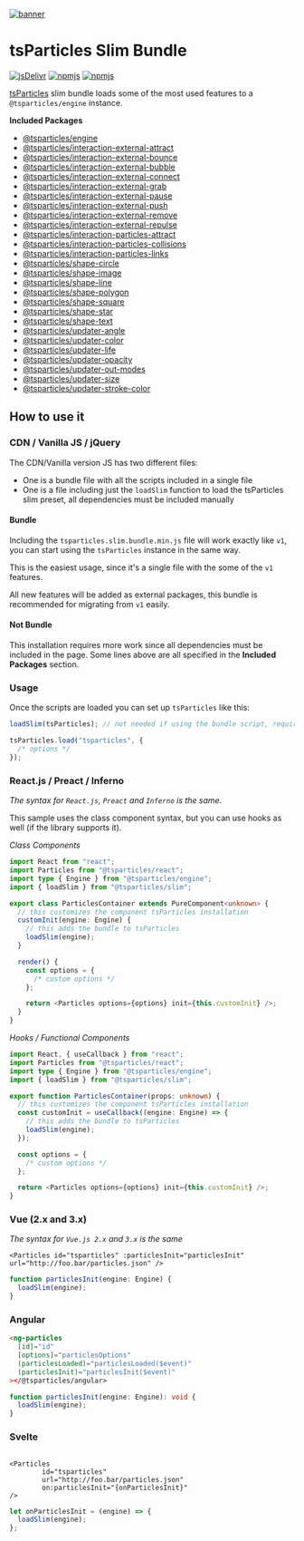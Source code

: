 [![banner](https://particles.js.org/images/banner2.png)](https://particles.js.org)

# tsParticles Slim Bundle

[![jsDelivr](https://data.jsdelivr.com/v1/package/npm/@tsparticles/slim/badge)](https://www.jsdelivr.com/package/npm/@tsparticles/slim) [![npmjs](https://badge.fury.io/js/@tsparticles/slim.svg)](https://www.npmjs.com/package/@tsparticles/slim) [![npmjs](https://img.shields.io/npm/dt/@tsparticles/slim)](https://www.npmjs.com/package/@tsparticles/slim)

[tsParticles](https://github.com/matteobruni/tsparticles) slim bundle loads some of the most used features to
a `@tsparticles/engine` instance.

**Included Packages**

- [@tsparticles/engine](https://github.com/matteobruni/tsparticles/tree/main/engine)
- [@tsparticles/interaction-external-attract](https://github.com/matteobruni/tsparticles/tree/main/interactions/external/attract)
- [@tsparticles/interaction-external-bounce](https://github.com/matteobruni/tsparticles/tree/main/interactions/external/bounce)
- [@tsparticles/interaction-external-bubble](https://github.com/matteobruni/tsparticles/tree/main/interactions/external/bubble)
- [@tsparticles/interaction-external-connect](https://github.com/matteobruni/tsparticles/tree/main/interactions/external/connect)
- [@tsparticles/interaction-external-grab](https://github.com/matteobruni/tsparticles/tree/main/interactions/external/grab)
- [@tsparticles/interaction-external-pause](https://github.com/matteobruni/tsparticles/tree/main/interactions/external/pause)
- [@tsparticles/interaction-external-push](https://github.com/matteobruni/tsparticles/tree/main/interactions/external/push)
- [@tsparticles/interaction-external-remove](https://github.com/matteobruni/tsparticles/tree/main/interactions/external/remove)
- [@tsparticles/interaction-external-repulse](https://github.com/matteobruni/tsparticles/tree/main/interactions/external/repulse)
- [@tsparticles/interaction-particles-attract](https://github.com/matteobruni/tsparticles/tree/main/interactions/particles/attract)
- [@tsparticles/interaction-particles-collisions](https://github.com/matteobruni/tsparticles/tree/main/interactions/particles/collisions)
- [@tsparticles/interaction-particles-links](https://github.com/matteobruni/tsparticles/tree/main/interactions/particles/links)
- [@tsparticles/shape-circle](https://github.com/matteobruni/tsparticles/tree/main/shapes/circle)
- [@tsparticles/shape-image](https://github.com/matteobruni/tsparticles/tree/main/shapes/image)
- [@tsparticles/shape-line](https://github.com/matteobruni/tsparticles/tree/main/shapes/line)
- [@tsparticles/shape-polygon](https://github.com/matteobruni/tsparticles/tree/main/shapes/polygon)
- [@tsparticles/shape-square](https://github.com/matteobruni/tsparticles/tree/main/shapes/square)
- [@tsparticles/shape-star](https://github.com/matteobruni/tsparticles/tree/main/shapes/star)
- [@tsparticles/shape-text](https://github.com/matteobruni/tsparticles/tree/main/shapes/text)
- [@tsparticles/updater-angle](https://github.com/matteobruni/tsparticles/tree/main/updaters/angle)
- [@tsparticles/updater-color](https://github.com/matteobruni/tsparticles/tree/main/updaters/color)
- [@tsparticles/updater-life](https://github.com/matteobruni/tsparticles/tree/main/updaters/life)
- [@tsparticles/updater-opacity](https://github.com/matteobruni/tsparticles/tree/main/updaters/opacity)
- [@tsparticles/updater-out-modes](https://github.com/matteobruni/tsparticles/tree/main/updaters/outModes)
- [@tsparticles/updater-size](https://github.com/matteobruni/tsparticles/tree/main/updaters/size)
- [@tsparticles/updater-stroke-color](https://github.com/matteobruni/tsparticles/tree/main/updaters/strokeColor)

## How to use it

### CDN / Vanilla JS / jQuery

The CDN/Vanilla version JS has two different files:

- One is a bundle file with all the scripts included in a single file
- One is a file including just the `loadSlim` function to load the tsParticles slim preset, all dependencies must be
  included manually

#### Bundle

Including the `tsparticles.slim.bundle.min.js` file will work exactly like `v1`, you can start using the `tsParticles`
instance in the same way.

This is the easiest usage, since it's a single file with the some of the `v1` features.

All new features will be added as external packages, this bundle is recommended for migrating from `v1` easily.

#### Not Bundle

This installation requires more work since all dependencies must be included in the page. Some lines above are all
specified in the **Included Packages** section.

### Usage

Once the scripts are loaded you can set up `tsParticles` like this:

```javascript
loadSlim(tsParticles); // not needed if using the bundle script, required for any other installation

tsParticles.load("tsparticles", {
  /* options */
});
```

### React.js / Preact / Inferno

_The syntax for `React.js`, `Preact` and `Inferno` is the same_.

This sample uses the class component syntax, but you can use hooks as well (if the library supports it).

_Class Components_

```typescript jsx
import React from "react";
import Particles from "@tsparticles/react";
import type { Engine } from "@tsparticles/engine";
import { loadSlim } from "@tsparticles/slim";

export class ParticlesContainer extends PureComponent<unknown> {
  // this customizes the component tsParticles installation
  customInit(engine: Engine) {
    // this adds the bundle to tsParticles
    loadSlim(engine);
  }

  render() {
    const options = {
      /* custom options */
    };

    return <Particles options={options} init={this.customInit} />;
  }
}
```

_Hooks / Functional Components_

```typescript jsx
import React, { useCallback } from "react";
import Particles from "@tsparticles/react";
import type { Engine } from "@tsparticles/engine";
import { loadSlim } from "@tsparticles/slim";

export function ParticlesContainer(props: unknown) {
  // this customizes the component tsParticles installation
  const customInit = useCallback((engine: Engine) => {
    // this adds the bundle to tsParticles
    loadSlim(engine);
  });

  const options = {
    /* custom options */
  };

  return <Particles options={options} init={this.customInit} />;
}
```

### Vue (2.x and 3.x)

_The syntax for `Vue.js 2.x` and `3.x` is the same_

```vue
<Particles id="tsparticles" :particlesInit="particlesInit" url="http://foo.bar/particles.json" />
```

```js
function particlesInit(engine: Engine) {
  loadSlim(engine);
}
```

### Angular

```html
<ng-particles
  [id]="id"
  [options]="particlesOptions"
  (particlesLoaded)="particlesLoaded($event)"
  (particlesInit)="particlesInit($event)"
></@tsparticles/angular>
```

```ts
function particlesInit(engine: Engine): void {
  loadSlim(engine);
}
```

### Svelte

```sveltehtml

<Particles
        id="tsparticles"
        url="http://foo.bar/particles.json"
        on:particlesInit="{onParticlesInit}"
/>
```

```js
let onParticlesInit = (engine) => {
  loadSlim(engine);
};
```
